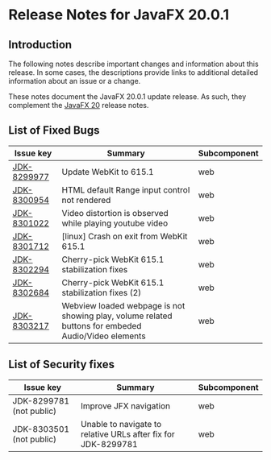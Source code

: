 # Release Notes for JavaFX 20.0.1

## Introduction

The following notes describe important changes and information about this release. In some cases, the descriptions provide links to additional detailed information about an issue or a change.

These notes document the JavaFX 20.0.1 update release. As such, they complement the [JavaFX 20](https://github.com/openjdk/jfx20u/blob/master/doc-files/release-notes-20.md) release notes.

## List of Fixed Bugs

Issue key|Summary|Subcomponent
---------|-------|------------
[JDK-8299977](https://bugs.openjdk.java.net/browse/JDK-8299977)|Update WebKit to 615.1|web
[JDK-8300954](https://bugs.openjdk.java.net/browse/JDK-8300954)|HTML default Range input control not rendered|web
[JDK-8301022](https://bugs.openjdk.java.net/browse/JDK-8301022)|Video distortion is observed while playing youtube video|web
[JDK-8301712](https://bugs.openjdk.java.net/browse/JDK-8301712)|[linux] Crash on exit from WebKit 615.1|web
[JDK-8302294](https://bugs.openjdk.java.net/browse/JDK-8302294)|Cherry-pick WebKit 615.1 stabilization fixes|web
[JDK-8302684](https://bugs.openjdk.java.net/browse/JDK-8302684)|Cherry-pick WebKit 615.1 stabilization fixes (2)|web
[JDK-8303217](https://bugs.openjdk.java.net/browse/JDK-8303217)|Webview loaded webpage is not showing play, volume related buttons for embeded Audio/Video elements|web

## List of Security fixes

Issue key|Summary|Subcomponent
---------|-------|------------
JDK-8299781 (not public)|Improve JFX navigation|web
JDK-8303501 (not public)|Unable to navigate to relative URLs after fix for JDK-8299781|web
